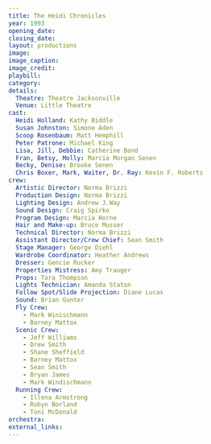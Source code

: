 ```yaml
---
title: The Heidi Chronicles
year: 1993
opening_date: 
closing_date: 
layout: productions
image:
image_caption:
image_credit:
playbill: 
category: 
details:
  Theatre: Theatre Jacksonville
  Venue: Little Theatre
cast:
  Heidi Holland: Kathy Biddle
  Susan Johnston: Simone Aden
  Scoop Rosenbaum: Matt Hemphill
  Peter Patrone: Michael King
  Lisa, Jill, Debbie: Catherine Bond
  Fran, Betsy, Molly: Marcia Morgan Senen
  Becky, Denise: Brooke Senen
  Chris Boxer, Mark, Waiter, Dr. Ray: Kevin F. Roberts
crew:
  Artistic Director: Norma Brizzi
  Production Design: Norma Brizzi
  Lighting Design: Andrew J.Way
  Sound Design: Craig Spirko
  Program Design: Marcia Horne
  Hair and Make-up: Bruce Musser
  Technical Director: Norma Brizzi
  Assistant Director/Crew Chief: Sean Smith
  Stage Manager: George Diehl
  Wardrobe Coordinator: Heather Andrews
  Dresser: Gencie Rucker
  Properties Mistress: Amy Trauger
  Props: Tara Thompson
  Lights Technician: Amanda Staton
  Follow Spot/Slide Projection: Diane Lucas
  Sound: Brian Gunter
  Fly Crew:
    - Mark Winischmann
    - Barney Mattox
  Scenic Crew:
    - Jeff Williams
    - Drew Smith
    - Shane Sheffield
    - Barney Mattox
    - Sean Smith
    - Bryan James
    - Mark Windischmann
  Running Crew:
    - Illena Armstrong
    - Robyn Borland
    - Toni McDonald
orchestra:
external_links:
---
```

